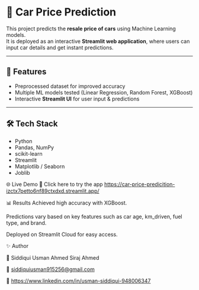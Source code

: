# 🚗 Car Price Prediction

This project predicts the **resale price of cars** using Machine Learning models.  
It is deployed as an interactive **Streamlit web application**, where users can input car details and get instant predictions.  

---

## 📌 Features
- Preprocessed dataset for improved accuracy  
- Multiple ML models tested (Linear Regression, Random Forest, XGBoost)  
- Interactive **Streamlit UI** for user input & predictions

---

## 🛠️ Tech Stack
- Python  
- Pandas, NumPy  
- scikit-learn  
- Streamlit  
- Matplotlib / Seaborn  
- Joblib 

🌐 Live Demo
🔗 Click here to try the app
https://car-price-predicition-izctx7petto6nf89ctxdxd.streamlit.app/

📊 Results
Achieved high accuracy with XGBoost.

Predictions vary based on key features such as car age, km_driven, fuel type, and brand.

Deployed on Streamlit Cloud for easy access.

✨ Author

👤 Siddiqui Usman Ahmed Siraj Ahmed

📧 siddiquiusman915256@gmail.com

🔗 https://www.linkedin.com/in/usman-siddiqui-948006347
